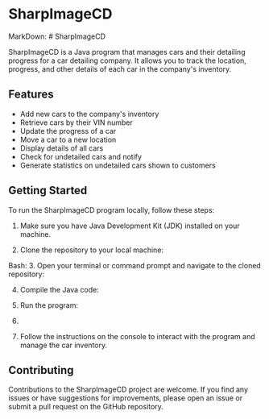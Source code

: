 # SharpImageCD
MarkDown: # SharpImageCD

SharpImageCD is a Java program that manages cars and their detailing progress for a car detailing company. It allows you to track the location, progress, and other details of each car in the company's inventory.

## Features

- Add new cars to the company's inventory
- Retrieve cars by their VIN number
- Update the progress of a car
- Move a car to a new location
- Display details of all cars
- Check for undetailed cars and notify
- Generate statistics on undetailed cars shown to customers

## Getting Started

To run the SharpImageCD program locally, follow these steps:

1. Make sure you have Java Development Kit (JDK) installed on your machine.

2. Clone the repository to your local machine:

Bash: 
3. Open your terminal or command prompt and navigate to the cloned repository:


4. Compile the Java code:


5. Run the program:
6. 
6. Follow the instructions on the console to interact with the program and manage the car inventory.

## Contributing

Contributions to the SharpImageCD project are welcome. If you find any issues or have suggestions for improvements, please open an issue or submit a pull request on the GitHub repository.






